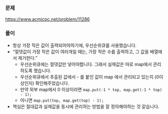 ### 문제
https://www.acmicpc.net/problem/11286

### 풀이

- 항상 가장 작은 값이 출력되어야하기에, 우선순위큐를 사용했습니다.
- “절댓값이 가장 작은 값이 여러개일 때는, 가장 작은 수를 출력하고, 그 값을 배열에서 제거한다.”
	- 우선순위큐에는 절댓값만 넣어야합니다. 그래서 실제값은 따로 map에서 관리하도록 했습니다.
	- 우선순위큐에서 추출된 값에서 - 를 붙인 값이 map 에서 관리되고 있는지 (0이상인지) 확인해주었습니다.
	- 만약 외부 map에서 0 이상이라면 `map.put(-1 * top, map.get(-1 * top) - 1);`
	- 아니면 `map.put(top, map.get(top) - 1);`
- 핵심은 절대값과 실제값을 동시에 관리하는 방법을 잘 정의해야하는 것 같습니다.